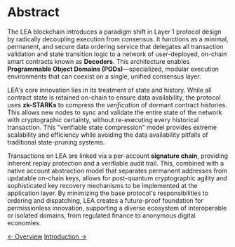 # Abstract

The LEA blockchain introduces a paradigm shift in Layer 1 protocol design by radically decoupling execution from consensus. It functions as a minimal, permanent, and secure data ordering service that delegates all transaction validation and state transition logic to a network of user-deployed, on-chain smart contracts known as **Decoders**. This architecture enables **Programmable Object Domains (PODs)**—specialized, modular execution environments that can coexist on a single, unified consensus layer.

LEA's core innovation lies in its treatment of state and history. While all contract state is retained on-chain to ensure data availability, the protocol uses **zk-STARKs** to compress the *verification* of dormant contract histories. This allows new nodes to sync and validate the entire state of the network with cryptographic certainty, without re-executing every historical transaction. This "verifiable state compression" model provides extreme scalability and efficiency while avoiding the data availability pitfalls of traditional state-pruning systems.

Transactions on LEA are linked via a per-account **signature chain**, providing inherent replay protection and a verifiable audit trail. This, combined with a native account abstraction model that separates permanent addresses from updatable on-chain keys, allows for post-quantum cryptographic agility and sophisticated key recovery mechanisms to be implemented at the application layer. By minimizing the base protocol's responsibilities to ordering and dispatching, LEA creates a future-proof foundation for permissionless innovation, supporting a diverse ecosystem of interoperable or isolated domains, from regulated finance to anonymous digital economies.

<div class="nav-buttons">
  <a class="prev" href="/">← Overview</a>
  <a class="next" href="/introduction/">Introduction →</a>
</div>